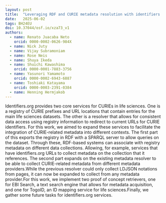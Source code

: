 ```yaml
---
layout: post
title:  "Leveraging RDF and CURIE metadata resolution with identifiers.org"
date:   2025-06-02
tags: BH24EU
doi: 10.37044/osf.io/xza73_v1
authors:
  - name: Renato Juacaba Neto
    orcid: 0000-0002-0626-984X
  - name: Nick Juty
  - name: Vijay Subramoniam
  - name: Rose Neis
  - name: Shuya Ikeda
  - name: Shuichi Kawashima
    orcid: 0000-0001-7883-3756
  - name: Yasunori Yamamoto
    orcid: 0000-0002-6943-6887
  - name: Toshiaki Katayama
    orcid: 0000-0003-2391-0384
  - name: Henning Hermjakob
---
```


Identifiers.org provides two core services for CURIEs in life sciences. One is a registry of CURIE prefixes and URL locations that contain entries for the main life sciences datasets. The other is a resolver that allows for consistent data access using registry information to redirect to current URLs for CURIE identifiers. For this work, we aimed to expand these services to facilitate the integration of CURIE-related metadata into different contexts. The first part of this exports the registry in RDF with a SPARQL server to allow queries on the dataset. Through these, RDF-based systems can associate with registry metadata on different data collections. Allowing, for example, services that have identifiers.org URLs to collect metadata on the collection that it references. The second part expands on the existing metadata resolver to be able to collect CURIE-related metadata from different metadata providers.While the previous resolver could only collect LDJSON notations from pages, it can now be expanded to collect from any metadata provider.For this work, we implement two proof of concept retrievers, one for EBI Search, a text search engine that allows for metadata acquisition, and one for TogoID, an ID mapping service for life sciences.Finally, we gather some future tasks for identifiers.org services.

